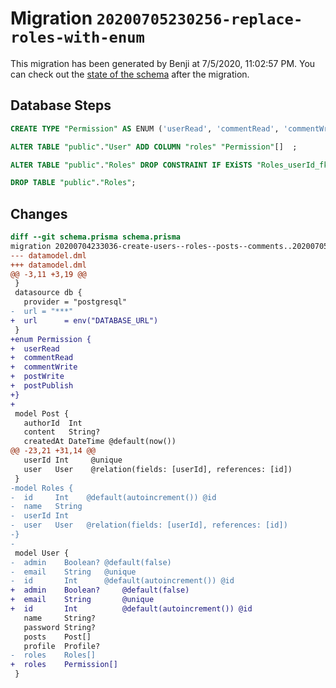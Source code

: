 # Migration `20200705230256-replace-roles-with-enum`

This migration has been generated by Benji at 7/5/2020, 11:02:57 PM.
You can check out the [state of the schema](./schema.prisma) after the migration.

## Database Steps

```sql
CREATE TYPE "Permission" AS ENUM ('userRead', 'commentRead', 'commentWrite', 'postWrite', 'postPublish');

ALTER TABLE "public"."User" ADD COLUMN "roles" "Permission"[]  ;

ALTER TABLE "public"."Roles" DROP CONSTRAINT IF EXiSTS "Roles_userId_fkey";

DROP TABLE "public"."Roles";
```

## Changes

```diff
diff --git schema.prisma schema.prisma
migration 20200704233036-create-users--roles--posts--comments..20200705230256-replace-roles-with-enum
--- datamodel.dml
+++ datamodel.dml
@@ -3,11 +3,19 @@
 }
 datasource db {
   provider = "postgresql"
-  url = "***"
+  url      = env("DATABASE_URL")
 }
+enum Permission {
+  userRead
+  commentRead
+  commentWrite
+  postWrite
+  postPublish
+}
+
 model Post {
   authorId  Int
   content   String?
   createdAt DateTime @default(now())
@@ -23,21 +31,14 @@
   userId Int     @unique
   user   User    @relation(fields: [userId], references: [id])
 }
-model Roles {
-  id     Int    @default(autoincrement()) @id
-  name   String
-  userId Int
-  user   User   @relation(fields: [userId], references: [id])
-}
-
 model User {
-  admin    Boolean? @default(false)
-  email    String   @unique
-  id       Int      @default(autoincrement()) @id
+  admin    Boolean?     @default(false)
+  email    String       @unique
+  id       Int          @default(autoincrement()) @id
   name     String?
   password String?
   posts    Post[]
   profile  Profile?
-  roles    Roles[]
+  roles    Permission[]
 }
```


